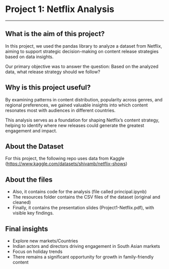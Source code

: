 # Project 1: Netflix Analysis
______________________________________________________________________________________________________________________________________

## What is the aim of this project?

In this project, we used the pandas library to analyze a dataset from Netflix, aiming to support strategic decision-making on content release strategies based on data insights. 

Our primary objective was to answer the question: Based on the analyzed data, what release strategy should we follow?

## Why is this project useful?

By examining patterns in content distribution, popularity across genres, and regional preferences, we gained valuable insights into which content resonates most with audiences in different countries. 

This analysis serves as a foundation for shaping Netflix’s content strategy, helping to identify where new releases could generate the greatest engagement and impact.

## About the Dataset

For this project, the following repo uses data from Kaggle (https://www.kaggle.com/datasets/shivamb/netflix-shows)

## About the files

- Also, it contains code for the analysis (file called principal.ipynb)
- The resources folder contains the CSV files of the dataset (original and cleaned) 
- Finally, it contains the presentation slides (Project1-Netflix.pdf), with visible key findings.
 

## Final insights

* Explore new markets/Countries
* Indian actors and directors driving engagement in South Asian markets
* Focus on holiday trends
* There remains a significant opportunity for growth in family-friendly content



